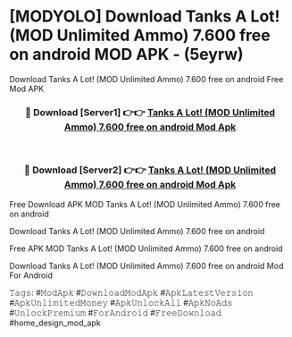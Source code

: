# [MODYOLO] Download Tanks A Lot! (MOD Unlimited Ammo) 7.600 free on android MOD APK - (5eyrw)
Download Tanks A Lot! (MOD Unlimited Ammo) 7.600 free on android Free Mod APK

<div align="center">
<h3>🔴 Download [Server1] 👉👉 <a href="https://apk-comot.site?title=Tanks_A_Lot!_(MOD_Unlimited_Ammo)_7.600_free_on_android">Tanks A Lot! (MOD Unlimited Ammo) 7.600 free on android Mod Apk</a></h3><br>

<h3>🔴 Download [Server2] 👉👉 <a href="https://apk-comot.site?title=Tanks_A_Lot!_(MOD_Unlimited_Ammo)_7.600_free_on_android">Tanks A Lot! (MOD Unlimited Ammo) 7.600 free on android Mod Apk</a></h3>
</div>


Free Download APK MOD Tanks A Lot! (MOD Unlimited Ammo) 7.600 free on android

Download Tanks A Lot! (MOD Unlimited Ammo) 7.600 free on android 

Free APK MOD Tanks A Lot! (MOD Unlimited Ammo) 7.600 free on android 

Download Tanks A Lot! (MOD Unlimited Ammo) 7.600 free on android Mod For Android

𝚃𝚊𝚐𝚜: #𝙼𝚘𝚍𝙰𝚙𝚔 #𝙳𝚘𝚠𝚗𝚕𝚘𝚊𝚍𝙼𝚘𝚍𝙰𝚙𝚔 #𝙰𝚙𝚔𝙻𝚊𝚝𝚎𝚜𝚝𝚅𝚎𝚛𝚜𝚒𝚘𝚗 #𝙰𝚙𝚔𝚄𝚗𝚕𝚒𝚖𝚒𝚝𝚎𝚍𝙼𝚘𝚗𝚎𝚢 #𝙰𝚙𝚔𝚄𝚗𝚕𝚘𝚌𝚔𝙰𝚕𝚕 #𝙰𝚙𝚔𝙽𝚘𝙰𝚍𝚜 #𝚄𝚗𝚕𝚘𝚌𝚔𝙿𝚛𝚎𝚖𝚒𝚞𝚖 #𝙵𝚘𝚛𝙰𝚗𝚍𝚛𝚘𝚒𝚍 #𝙵𝚛𝚎𝚎𝙳𝚘𝚠𝚗𝚕𝚘𝚊𝚍 #home_design_mod_apk